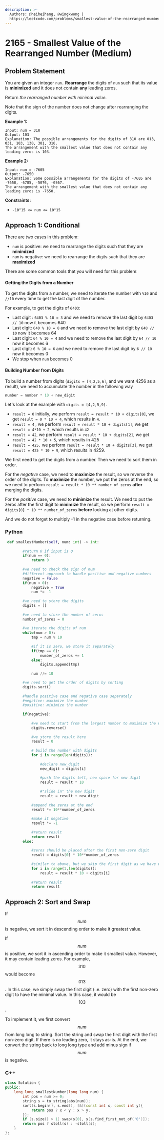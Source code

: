 ```yaml
---
description: >-
  Authors: @heiheihang, @wingkwong |
  https://leetcode.com/problems/smallest-value-of-the-rearranged-number/
---
```


# 2165 - Smallest Value of the Rearranged Number (Medium)

## Problem Statement

You are given an integer `num.` **Rearrange** the digits of `num` such that its value is **minimized** and it does not contain **any** leading zeros.

Return _the rearranged number with minimal value_.

Note that the sign of the number does not change after rearranging the digits.

**Example 1:**

```
Input: num = 310
Output: 103
Explanation: The possible arrangements for the digits of 310 are 013, 031, 103, 130, 301, 310. 
The arrangement with the smallest value that does not contain any leading zeros is 103.
```

**Example 2:**

```
Input: num = -7605
Output: -7650
Explanation: Some possible arrangements for the digits of -7605 are -7650, -6705, -5076, -0567.
The arrangement with the smallest value that does not contain any leading zeros is -7650.
```

**Constraints:**

* `-10^15 <= num <= 10^15`

## Approach 1: Conditional

There are two cases in this problem:

* `num` is positive: we need to rearrange the digits such that they are **minimized**
* `num` is negative: we need to rearrange the digits such that they are **maximized**

There are some common tools that you will need for this problem:

#### Getting the Digits from a Number

To get the digits from a number, we need to iterate the number with `%10` and `//10` every time to get the last digit of the number.

For example, to get the digits of `6403`:

* Last digit : `6403 % 10 = 3` and we need to remove the last digit by `6403 // 10` now it becomes 640
* Last digit: `640 % 10 = 0` and we need to remove the last digit by `640 // 10` now it becomes 64
* Last digit: `64 % 10 = 4` and we need to remove the last digit by `64 // 10` now it becomes 6
* Last digit: `6 % 10 = 6` and we need to remove the last digit by `6 // 10` now it becomes 0
* We stop when `num` becomes 0

#### Building Number from Digits

To build a number from digits (`digits = [4,2,5,6]`, and we want 4256 as a result), we need to accumulate the number in the following way

```python
number = number * 10 + new_digit
```

Let's look at the example with `digits = [4,2,5,9]`.

* `result = 0` initially, we perform `result = result * 10 + digits[0]`, we get `result = 0 * 10 + 4`, which results in `4`.
* `result = 4` , we perform `result = result * 10 + digits[1]`, we get `result = 4*10 + 2`, which results in `42`
* `result = 42`, we perform `result = result * 10 + digits[2]`, we get `result = 42 * 10 + 5`, which results in 425
* `result = 425,` we perform `result = result * 10 + digits[3]`, we get `result = 425 * 10 + 9`, which results in 4259.

We first need to get the digits from a number. Then we need to sort them in order.

For the _negative_ case, we need to **maximize** the result, so we reverse the order of the digits. To **maximize** the number, we put the zeros at the end, so we need to perform `result = result * 10 ** number_of_zeros` **after** merging the digits.

For the _positive_ case, we need to **minimize** the result. We need to put the zeros after the first digit to **minimize** the result, so we perform `result = digits[0] * 10 ** number_of_zeros` **before** looking at other digits.

And we do not forget to multiply -1 in the negative case before returning.

### Python

```python
 def smallestNumber(self, num: int) -> int:
        
        #return 0 if input is 0
        if(num == 0):
            return 0
        
        #we need to check the sign of num
        #different approach to handle positive and negative numbers
        negative = False
        if(num < 0):
            negative = True
            num *= -1
        
        #we need to store the digits
        digits = []
        
        #we need to store the number of zeros
        number_of_zeros = 0
        
        #we iterate the digits of num
        while(num > 0):
            tmp = num % 10
            
            #if it is zero, we store it separately
            if(tmp == 0):
                number_of_zeros += 1
            else:
                digits.append(tmp)
            
            num //= 10

        #we need to get the order of digits by sorting    
        digits.sort()
        
        #handle positive case and negative case separately
        #negative: maximize the number
        #positive: minimize the number
        
        if(negative):
            
            #we need to start from the largest number to maximize the negative case
            digits.reverse()
            
            #we store the result here
            result = 0
            
            # build the number with digits
            for i in range(len(digits)):
                
                #declare new_digit
                new_digit = digits[i]
                
                #push the digits left, new space for new digit
                result = result * 10
                
                #"slide in" the new digit
                result = result + new_digit
            
            #append the zeros at the end
            result *= 10**number_of_zeros
            
            #make it negative 
            result *= -1
            
            #return result
            return result
        else:
            
            #zeros should be placed after the first non-zero digit
            result = digits[0] * 10**number_of_zeros
            
            #similar to above, but we skip the first digit as we have used it already
            for i in range(1,len(digits)):
                result = result * 10 + digits[i]
                
            #return result
            return result
```

## Approach 2: Sort and Swap

If $$num$$is negative, we sort it in descending order to make it greatest value.

If $$num$$ is positive, we sort it in ascending order to make it smallest value. However, it may contain leading zeros. For example,  $$310$$ would become $$013$$. In this case, we simply swap the first digit (i.e. zero) with the first non-zero digit to have the minimal value. In this case, it would be $$103$$.

To implement it, we first convert $$num$$ from long long to string. Sort the string and swap the first digit with the first non-zero digit. If there is no leading zero, it stays as-is. At the end, we convert the string back to long long type and add minus sign if $$num$$ is negative.

### C++

```cpp
class Solution {
public:
    long long smallestNumber(long long num) {
        int pos = num >= 0;
        string s = to_string(abs(num));
        sort(s.begin(), s.end(), [&](const int x, const int y){
            return pos ? x < y : x > y;
        });
        if (s.size() > 1) swap(s[0], s[s.find_first_not_of('0')]);
        return pos ? stoll(s) : -stoll(s);
    }
};
```
